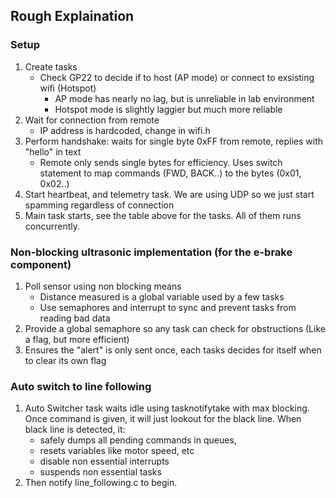## Rough Explaination
### **Setup**
1. Create tasks
    - Check GP22 to decide if to host (AP mode) or connect to exsisting wifi (Hotspot)
        - AP mode has nearly no lag, but is unreliable in lab environment
        - Hotspot mode is slightly laggier but much more reliable
2. Wait for connection from remote
    - IP address is hardcoded, change in wifi.h
3. Perform handshake: waits for single byte 0xFF from remote, replies with "hello" in text
    - Remote only sends single bytes for efficiency. Uses switch statement to map commands (FWD, BACK..) to the bytes (0x01, 0x02..)
4. Start heartbeat, and telemetry task. We are using UDP so we just start spamming regardless of connection
5. Main task starts, see the table above for the tasks. All of them runs concurrently.

### **Non-blocking ultrasonic implementation (for the e-brake component)**
1. Poll sensor using non blocking means
    - Distance measured is a global variable used by a few tasks
    - Use semaphores and interrupt to sync and prevent tasks from reading bad data
2. Provide a global semaphore so any task can check for obstructions (Like a flag, but more efficient)
3. Ensures the "alert" is only sent once, each tasks decides for itself when to clear its own flag

### **Auto switch to line following**
1. Auto Switcher task waits idle using tasknotifytake with max blocking. Once command is given, it will just lookout for the black line.
 When black line is detected, it:
    - safely dumps all pending commands in queues, 
    - resets variables like motor speed, etc
    - disable non essential interrupts
    - suspends non essential tasks
3. Then notify line_following.c to begin.
